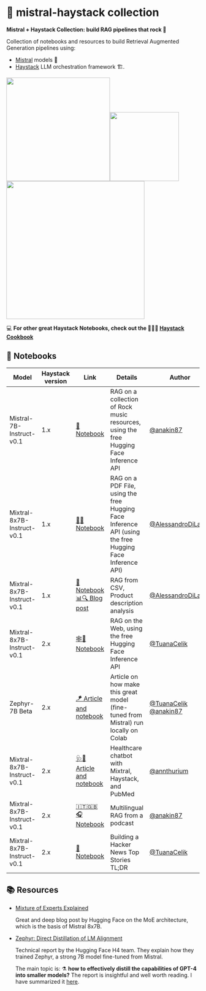 # 📌 mistral-haystack collection
 **Mistral + Haystack Collection: build RAG pipelines that rock 🤘**

 Collection of notebooks and resources to build Retrieval Augmented Generation pipelines using:
 - [Mistral](https://mistral.ai/) models 🤖
 - [Haystack](https://github.com/deepset-ai/haystack) LLM orchestration framework 🏗️.


 <img src="https://static.otta.com/uploads/images/company-logos/17023-r1fn8E7CIWJX0L-iFw8YivXD9C37itYuFvVWW_xFh5k.svg" width="270" style="display:inline;"><img src="https://img.freepik.com/premium-vector/electric-guitar-fire-hot-rock-music-guitar-flames-hard-rock-rock-roll-concert-festival-label-night-club-live-show-vector-logo-emblem_570429-23178.jpg?w=2000" width="180"><img src="https://haystack.deepset.ai/images/haystack-ogimage.png" width="360" style="display:inline;">

 💻 **For other great Haystack Notebooks, check out the 👩🏻‍🍳 [Haystack Cookbook](https://github.com/deepset-ai/haystack-cookbook)**


## 📓 Notebooks

| **Model**                | **Haystack version** | **Link** | **Details**                                             | **Author** |
|--------------------------|----------------------|----------|---------------------------------------------------------|------------|
| Mistral-7B-Instruct-v0.1 | 1.x                  |  [🎸 Notebook](mistral_haystack.ipynb) | RAG on a collection of Rock music resources, using the free Hugging Face Inference API | [@anakin87](https://github.com/anakin87)   |
| Mixtral-8x7B-Instruct-v0.1 | 1.x                  |  [📄🚀 Notebook](https://colab.research.google.com/drive/1rH8df-C3P9pL4yrC2qSae9IOtx5Mr1N_) | RAG on a PDF File, using the free Hugging Face Inference API (using the free Hugging Face Inference API) | [@AlessandroDiLauro](https://github.com/alessandrodilauro)   |
| Mixtral-8x7B-Instruct-v0.1 | 1.x                  |  [🛒 Notebook](https://colab.research.google.com/drive/1LGaA2TcabnqU6jNrI6i598BeYWAX_xU-) <br/> [📊🔍 Blog post](https://medium.com/@alessandrodilauro72/enhancing-csv-data-retrieval-and-product-description-analysis-with-haystacks-retrieval-augmented-89140237110c) | RAG from CSV, Product description analysis | [@AlessandroDiLauro](https://github.com/alessandrodilauro)   |
| Mixtral-8x7B-Instruct-v0.1 | 2.x                  |  [🕸️💬 Notebook](https://colab.research.google.com/github/deepset-ai/haystack-cookbook/blob/main/notebooks/mixtral-8x7b-for-web-qa.ipynb) | RAG on the Web, using the free Hugging Face Inference API | [@TuanaCelik](https://github.com/tuanacelik)   |
| Zephyr-7B Beta | 2.x                  |  [🪁 Article and notebook](https://haystack.deepset.ai/blog/guide-to-using-zephyr-with-haystack2) | Article on how make  this great model (fine-tuned from Mistral) run locally on Colab | [@TuanaCelik](https://github.com/tuanacelik) [@anakin87](https://github.com/anakin87)   |
| Mixtral-8x7B-Instruct-v0.1 | 2.x                  |  [🩺💬 Article and notebook](https://haystack.deepset.ai/blog/mixtral-8x7b-healthcare-chatbot) | Healthcare chatbot with Mixtral, Haystack, and PubMed | [@annthurium](https://github.com/annthurium)   | |
| Mixtral-8x7B-Instruct-v0.1 | 2.x                  |  [🇮🇹🇬🇧🎧 Notebook](https://github.com/deepset-ai/haystack-cookbook/blob/main/notebooks/multilingual_rag_podcast.ipynb) | Multilingual RAG from a podcast | [@anakin87](https://github.com/anakin87)   | |
| Mixtral-8x7B-Instruct-v0.1 | 2.x                  |  [📰 Notebook](https://colab.research.google.com/drive/1mp4MVQEAFZ0Zz2AI9aJ1uOHJ5k73B2fr?usp=sharing) | Building a Hacker News Top Stories TL;DR | [@TuanaCelik](https://github.com/tuanacelik)  | |

## 📚 Resources

- [Mixture of Experts Explained](https://huggingface.co/blog/moe)

  Great and deep blog post by Hugging Face on the MoE architecture, which is the basis of Mistral 8x7B.

- [Zephyr: Direct Distillation of LM Alignment](https://arxiv.org/abs/2310.16944)
  
  Technical report by the Hugging Face H4 team.
  They explain how they trained Zephyr, a strong 7B model fine-tuned from Mistral.
  
  The main topic is: ⚗️ **how to effectively distill the capabilities of GPT-4 into smaller models?**
  The report is insightful and well worth reading. I have summarized it [here](https://www.linkedin.com/posts/stefano-fiorucci_llm-largelanguagemodels-nlp-activity-7129738807934885888-ADEX).


